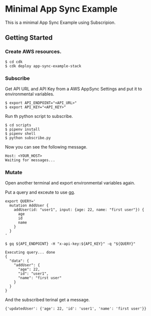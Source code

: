 # Minimal App Sync Example

This is a minimal App Sync Example using Subscripion.

## Getting Started

### Create AWS resources.

```
$ cd cdk
$ cdk deploy app-sync-example-stack
```

### Subscribe

Get API URL and API Key from a AWS AppSync Settings and put it to environmental variables.

```
$ export API_ENDPOINT="<API_URL>"
$ export API_KEY="<API_KEY>"
```

Run th python script to subscribe.

```
$ cd scripts
$ pipenv install
$ pipenv shell
$ python subscribe.py
```

Now you can see the following message.

```
Host: <YOUR_HOST>
Waiting for messages...
```

### Mutate

Open another terminal and export environmental variables again.

Put a query and exceute to use [gq](https://github.com/hasura/graphqurl).

```
export QUERY='
  mutation AddUser {
    addUser(id: "user1", input: {age: 22, name: "first user"}) {
      age
      id
      name
    }
  }
'
```

```
$ gq ${API_ENDPOINT} -H "x-api-key:${API_KEY}" -q "${QUERY}"
```

```
Executing query... done
{
  "data": {
    "addUser": {
      "age": 22,
      "id": "user1",
      "name": "first user"
    }
  }
}
```

And the subscribed terinal get a message.

```
{'updatedUser': {'age': 22, 'id': 'user1', 'name': 'first user'}}
```
